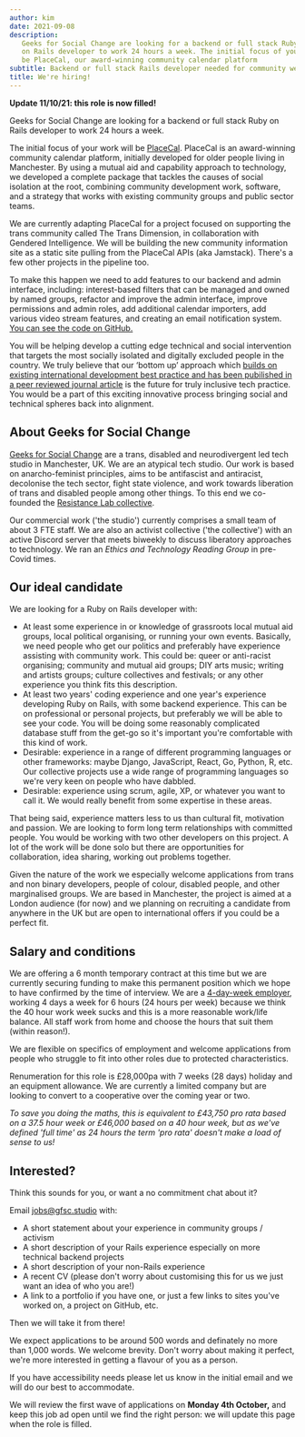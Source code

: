 ```yaml
---
author: kim
date: 2021-09-08
description:
   Geeks for Social Change are looking for a backend or full stack Ruby
   on Rails developer to work 24 hours a week. The initial focus of your work will
   be PlaceCal, our award-winning community calendar platform
subtitle: Backend or full stack Rails developer needed for community web project
title: We're hiring!
---
```


**Update 11/10/21: this role is now filled!**

Geeks for Social Change are looking for a backend or full stack Ruby on Rails developer to work 24 hours a week.

The initial focus of your work will be [PlaceCal](https://placecal.org/). PlaceCal is an award-winning community calendar platform, initially developed for older people living in Manchester. By using a mutual aid and capability approach to technology, we developed a complete package that tackles the causes of social isolation at the root, combining community development work, software, and a strategy that works with existing community groups and public sector teams.

We are currently adapting PlaceCal for a project focused on supporting the trans community called The Trans Dimension, in collaboration with Gendered Intelligence. We will be building the new community information site as a static site pulling from the PlaceCal APIs (aka Jamstack). There's a few other projects in the pipeline too.

To make this happen we need to add features to our backend and admin interface, including: interest-based filters that can be managed and owned by named groups, refactor and improve the admin interface, improve permissions and admin roles, add additional calendar importers, add various video stream features, and creating an email notification system. [You can see the code on GitHub.](https://github.com/geeksforsocialchange/PlaceCal)

You will be helping develop a cutting edge technical and social intervention that targets the most socially isolated and digitally excluded people in the country. We truly believe that our ‘bottom up’ approach which [builds on existing international development best practice and has been pubilished in a peer reviewed journal article](https://www.tandfonline.com/doi/full/10.1080/1369118X.2020.1767173) is the future for truly inclusive tech practice. You would be a part of this exciting innovative process bringing social and technical spheres back into alignment.

## About Geeks for Social Change

[Geeks for Social Change](https://gfsc.studio/) are a trans, disabled and neurodivergent led tech studio in Manchester, UK. We are an atypical tech studio. Our work is based on anarcho-feminist principles, aims to be antifascist and antiracist, decolonise the tech sector, fight state violence, and work towards liberation of trans and disabled people among other things. To this end we co-founded the [Resistance Lab collective](https://resistancelab.network/).

Our commercial work ('the studio') currently comprises a small team of about 3 FTE staff. We are also an activist collective ('the collective') with an active Discord server that meets biweekly to discuss liberatory approaches to technology. We ran an _Ethics and Technology Reading Group_ in pre-Covid times.

## Our ideal candidate

We are looking for a Ruby on Rails developer with:

-  At least some experience in or knowledge of grassroots local mutual aid groups, local political organising, or running your own events. Basically, we need people who get our politics and preferably have experience assisting with community work. This could be: queer or anti-racist organising; community and mutual aid groups; DIY arts music; writing and artists groups; culture collectives and festivals; or any other experience you think fits this description.
-  At least two years' coding experience and one year's experience developing Ruby on Rails, with some backend experience. This can be on professional or personal projects, but preferably we will be able to see your code. You will be doing some reasonably complicated database stuff from the get-go so it's important you're comfortable with this kind of work.
-  Desirable: experience in a range of different programming languages or other frameworks: maybe Django, JavaScript, React, Go, Python, R, etc. Our collective projects use a wide range of programming languages so we're very keen on people who have dabbled.
-  Desirable: experience using scrum, agile, XP, or whatever you want to call it. We would really benefit from some expertise in these areas.

That being said, experience matters less to us than cultural fit, motivation and passion. We are looking to form long term relationships with committed people. You would be working with two other developers on this project. A lot of the work will be done solo but there are opportunities for collaboration, idea sharing, working out problems together.

Given the nature of the work we especially welcome applications from trans and non binary developers, people of colour, disabled people, and other marginalised groups. We are based in Manchester, the project is aimed at a London audience (for now) and we planning on recruiting a candidate from anywhere in the UK but are open to international offers if you could be a perfect fit.

## Salary and conditions

We are offering a 6 month temporary contract at this time but we are currently securing funding to make this permanent position which we hope to have confirmed by the time of interview. We are a [4-day-week employer](https://www.4dayweek.co.uk/), working 4 days a week for 6 hours (24 hours per week) because we think the 40 hour work week sucks and this is a more reasonable work/life balance. All staff work from home and choose the hours that suit them (within reason!).

We are flexible on specifics of employment and welcome applications from people who struggle to fit into other roles due to protected characteristics.

Renumeration for this role is £28,000pa with 7 weeks (28 days) holiday and an equipment allowance. We are currently a limited company but are looking to convert to a cooperative over the coming year or two.

_To save you doing the maths, this is equivalent to £43,750 pro rata based on a 37.5 hour week or £46,000 based on a 40 hour week, but as we've defined 'full time' as 24 hours the term 'pro rata' doesn't make a load of sense to us!_

## **Interested?**

Think this sounds for you, or want a no commitment chat about it?

Email jobs@gfsc.studio with:

-  A short statement about your experience in community groups / activism
-  A short description of your Rails experience especially on more technical backend projects
-  A short description of your non-Rails experience
-  A recent CV (please don't worry about customising this for us we just want an idea of who you are!)
-  A link to a portfolio if you have one, or just a few links to sites you've worked on, a project on GitHub, etc.

Then we will take it from there!

We expect applications to be around 500 words and definately no more than 1,000 words. We welcome brevity. Don't worry about making it perfect, we're more interested in getting a flavour of you as a person.

If you have accessibility needs please let us know in the initial email and we will do our best to accommodate.

We will review the first wave of applications on **Monday 4th October,** and keep this job ad open until we find the right person: we will update this page when the role is filled.
